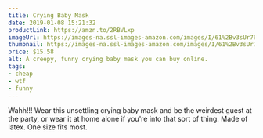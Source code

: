 ```yaml
---
title: Crying Baby Mask
date: 2019-01-08 15:21:32
productLink: https://amzn.to/2RBVLxp
imageUrl: https://images-na.ssl-images-amazon.com/images/I/61%2Bv3sUr76L._UX679_.jpg
thumbnail: https://images-na.ssl-images-amazon.com/images/I/61%2Bv3sUr76L._SR600,315_.jpg
price: $15.58
alt: A creepy, funny crying baby mask you can buy online.
tags:
- cheap
- wtf
- funny
---
```


Wahh!!! Wear this unsettling crying baby mask and be the weirdest guest at the party, or wear it at home alone if you're into that sort of thing. Made of latex. One size fits most.